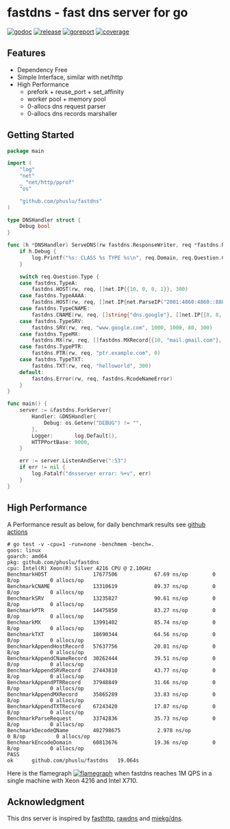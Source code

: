 # fastdns - fast dns server for go

[![godoc][godoc-img]][godoc] [![release][release-img]][release] [![goreport][goreport-img]][goreport] [![coverage][coverage-img]][coverage]


## Features

* Dependency Free
* Simple Interface, similar with net/http
* High Performance
    - prefork + reuse_port + set_affinity
    - worker pool + memory pool
    - 0-allocs dns request parser
    - 0-allocs dns records marshaller


## Getting Started

```go
package main

import (
	"log"
	"net"
	_ "net/http/pprof"
	"os"

	"github.com/phuslu/fastdns"
)

type DNSHandler struct {
	Debug bool
}

func (h *DNSHandler) ServeDNS(rw fastdns.ResponseWriter, req *fastdns.Request) {
	if h.Debug {
		log.Printf("%s: CLASS %s TYPE %s\n", req.Domain, req.Question.Class, req.Question.Type)
	}

	switch req.Question.Type {
	case fastdns.TypeA:
		fastdns.HOST(rw, req, []net.IP{{10, 0, 0, 1}}, 300)
	case fastdns.TypeAAAA:
		fastdns.HOST(rw, req, []net.IP{net.ParseIP("2001:4860:4860::8888")}, 300)
	case fastdns.TypeCNAME:
		fastdns.CNAME(rw, req, []string{"dns.google"}, []net.IP{{8, 8, 8, 8}, {8, 8, 4, 4}}, 300)
	case fastdns.TypeSRV:
		fastdns.SRV(rw, req, "www.google.com", 1000, 1000, 80, 300)
	case fastdns.TypeMX:
		fastdns.MX(rw, req, []fastdns.MXRecord{{10, "mail.gmail.com"}, {20, "smtp.gmail.com"}}, 60)
	case fastdns.TypePTR:
		fastdns.PTR(rw, req, "ptr.example.com", 0)
	case fastdns.TypeTXT:
		fastdns.TXT(rw, req, "helloworld", 300)
	default:
		fastdns.Error(rw, req, fastdns.RcodeNameError)
	}
}

func main() {
	server := &fastdns.ForkServer{
		Handler: &DNSHandler{
			Debug: os.Getenv("DEBUG") != "",
		},
		Logger:       log.Default(),
		HTTPPortBase: 9000,
	}

	err := server.ListenAndServe(":53")
	if err != nil {
		log.Fatalf("dnsserver error: %+v", err)
	}
}
```

## High Performance

A Performance result as below, for daily benchmark results see [github actions][benchmark]
```
# go test -v -cpu=1 -run=none -benchmem -bench=.
goos: linux
goarch: amd64
pkg: github.com/phuslu/fastdns
cpu: Intel(R) Xeon(R) Silver 4216 CPU @ 2.10GHz
BenchmarkHOST              	17677506	        67.69 ns/op	       0 B/op	       0 allocs/op
BenchmarkCNAME             	13310619	        89.37 ns/op	       0 B/op	       0 allocs/op
BenchmarkSRV               	13235827	        90.61 ns/op	       0 B/op	       0 allocs/op
BenchmarkPTR               	14475850	        83.27 ns/op	       0 B/op	       0 allocs/op
BenchmarkMX                	13991402	        85.74 ns/op	       0 B/op	       0 allocs/op
BenchmarkTXT               	18690344	        64.56 ns/op	       0 B/op	       0 allocs/op
BenchmarkAppendHostRecord  	57637756	        20.81 ns/op	       0 B/op	       0 allocs/op
BenchmarkAppendCNameRecord 	30262444	        39.51 ns/op	       0 B/op	       0 allocs/op
BenchmarkAppendSRVRecord   	27443810	        43.77 ns/op	       0 B/op	       0 allocs/op
BenchmarkAppendPTRRecord   	37948849	        31.66 ns/op	       0 B/op	       0 allocs/op
BenchmarkAppendMXRecord    	35865289	        33.83 ns/op	       0 B/op	       0 allocs/op
BenchmarkAppendTXTRecord   	67243420	        17.87 ns/op	       0 B/op	       0 allocs/op
BenchmarkParseRequest      	33742836	        35.73 ns/op	       0 B/op	       0 allocs/op
BenchmarkDecodeQName       	402798675	         2.978 ns/op	       0 B/op	       0 allocs/op
BenchmarkEncodeDomain      	60813676	        19.36 ns/op	       0 B/op	       0 allocs/op
PASS
ok  	github.com/phuslu/fastdns	19.064s
```

Here is the flamegraph [![flamegraph][flamegraph]][flamegraph] when fastdns reaches 1M QPS in a single machine with Xeon 4216 and Intel X710.

## Acknowledgment
This dns server is inspired by [fasthttp][fasthttp], [rawdns][rawdns] and [miekg/dns][miekg/dns].

[godoc-img]: http://img.shields.io/badge/godoc-reference-blue.svg
[godoc]: https://godoc.org/github.com/phuslu/fastdns
[release-img]: https://img.shields.io/github/v/tag/phuslu/fastdns?label=release
[release]: https://github.com/phuslu/fastdns/releases
[goreport-img]: https://goreportcard.com/badge/github.com/phuslu/fastdns
[goreport]: https://goreportcard.com/report/github.com/phuslu/fastdns
[coverage-img]: http://gocover.io/_badge/github.com/phuslu/fastdns
[coverage]: https://gocover.io/github.com/phuslu/fastdns
[benchmark]: https://github.com/phuslu/fastdns/actions?query=workflow%3Abenchmark
[flamegraph]: https://cdn.jsdelivr.net/gh/phuslu/fastdns/torch.svg
[fasthttp]: https://github.com/valyala/fasthttp
[rawdns]: https://github.com/cirocosta/rawdns
[miekg/dns]: https://github.com/miekg/dns
